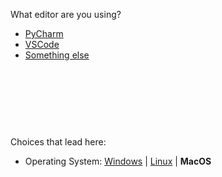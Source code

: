 
What editor are you using?



- [PyCharm](ci-pycharm.md)
- [VSCode](ci-vscode_osm.md)
- [Something else](ci-no-help.md)


<br><br><br>
------
Choices that lead here:
- Operating System: [Windows](cant-import2_osw.md) \| [Linux](cant-import2_osl.md) \| **MacOS**
